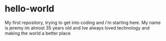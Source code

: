 # hello-world
My first repository, trying to get into coding and i'm starting here.
My name is jeremy im almost 35 years old and Ive always loved technology and making the world a better place
